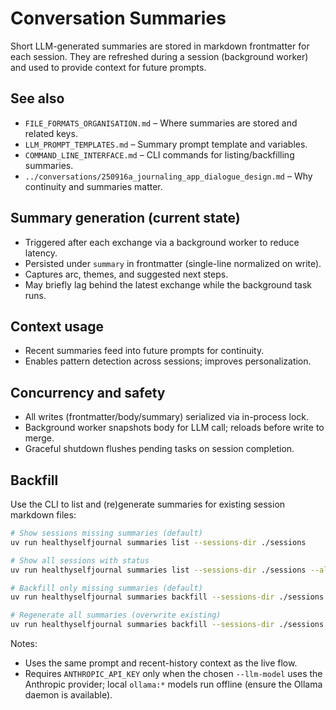 # Conversation Summaries

Short LLM-generated summaries are stored in markdown frontmatter for each session. They are refreshed during a session (background worker) and used to provide context for future prompts.

## See also

- `FILE_FORMATS_ORGANISATION.md` – Where summaries are stored and related keys.
- `LLM_PROMPT_TEMPLATES.md` – Summary prompt template and variables.
- `COMMAND_LINE_INTERFACE.md` – CLI commands for listing/backfilling summaries.
- `../conversations/250916a_journaling_app_dialogue_design.md` – Why continuity and summaries matter.

## Summary generation (current state)

- Triggered after each exchange via a background worker to reduce latency.
- Persisted under `summary` in frontmatter (single-line normalized on write).
- Captures arc, themes, and suggested next steps.
- May briefly lag behind the latest exchange while the background task runs.

## Context usage

- Recent summaries feed into future prompts for continuity.
- Enables pattern detection across sessions; improves personalization.

## Concurrency and safety

- All writes (frontmatter/body/summary) serialized via in-process lock.
- Background worker snapshots body for LLM call; reloads before write to merge.
- Graceful shutdown flushes pending tasks on session completion.

## Backfill

Use the CLI to list and (re)generate summaries for existing session markdown files:

```bash
# Show sessions missing summaries (default)
uv run healthyselfjournal summaries list --sessions-dir ./sessions

# Show all sessions with status
uv run healthyselfjournal summaries list --sessions-dir ./sessions --all

# Backfill only missing summaries (default)
uv run healthyselfjournal summaries backfill --sessions-dir ./sessions

# Regenerate all summaries (overwrite existing)
uv run healthyselfjournal summaries backfill --sessions-dir ./sessions --all
```

Notes:
- Uses the same prompt and recent-history context as the live flow.
- Requires `ANTHROPIC_API_KEY` only when the chosen `--llm-model` uses the Anthropic provider; local `ollama:*` models run offline (ensure the Ollama daemon is available).
